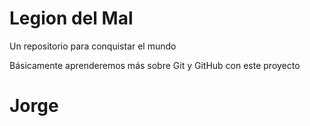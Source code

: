 # Legion del Mal
Un repositorio para conquistar el mundo

Básicamente aprenderemos más sobre Git y GitHub con este proyecto


# Jorge

